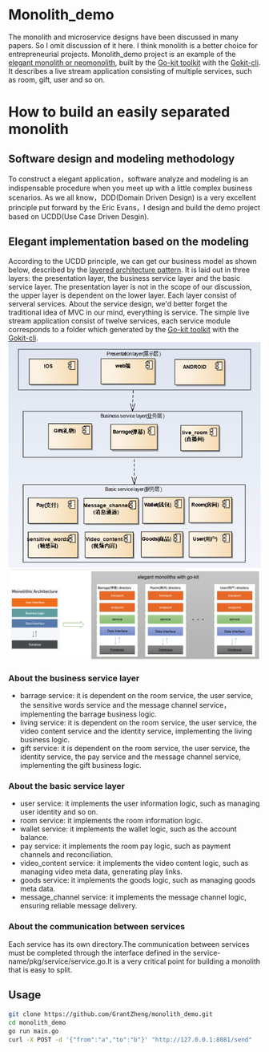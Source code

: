 # Monolith_demo
The monolith and microservice designs have been discussed in many papers. So I omit discussion of it here. I think monolith is a better choice for entrepreneurial projects.
Monolith_demo project is an example of the [elegant monolith or neomonolith](https://inconshreveable.com/10-07-2015/the-neomonolith/), built by the [Go-kit toolkit](https://github.com/go-kit/kit) with the [Gokit-cli](https://github.com/GrantZheng/kit). It describes a live stream application consisting of multiple services, such as room, gift, user and so on.

# How to build an easily separated monolith

## Software design and modeling methodology
To construct a elegant application，software analyze and modeling is an indispensable procedure when you meet up with a little complex business scenarios. As we all know，DDD(Domain Driven Design) is a very excellent principle put forward by the Eric Evans，I design and build the demo project based on UCDD(Use Case Driven Desgin).

## Elegant implementation based on the modeling
According to the UCDD principle, we can get our business model as shown below, described by the [layered architecture pattern](https://www.oreilly.com/library/view/software-architecture-patterns/9781491971437/ch01.html). It is laid out in three layers: the presentation layer, the business service layer and the basic service layer. The presentation layer is not in the scope of our discussion, the upper layer is dependent on the lower layer. Each layer consist of serveral services.
About the service design, we'd better forget the traditional idea of MVC in our mind, everything is service. The simple live stream application consist of twelve services, each service module corresponds to a folder which generated by the [Go-kit toolkit](https://github.com/go-kit/kit) with the [Gokit-cli](https://github.com/GrantZheng/kit).
![image](https://github.com/GrantZheng/monolith_demo/blob/main/images/archeture.png) 
![image](https://github.com/GrantZheng/monolith_demo/blob/main/images/3.png) 

### About the business service layer
- barrage service: it is dependent on the room service, the user service, the sensitive words service and the message channel service，implementing the barrage business logic.
- living service: it is dependent on the room service, the user service, the video content service and the identity service, implementing the living business logic.
- gift service: it is dependent on the room service, the user service, the identity service, the pay service and the message channel service, implementing the gift business logic.
### About the basic service layer
- user service: it implements the user information logic, such as managing user identity and so on.
- room service: it implements the room information logic.
- wallet service: it implements the wallet logic, such as the account balance.
- pay service: it implements the room pay logic, such as payment channels and reconciliation.
- video_content service: it implements the video content logic, such as managing video meta data, generating play links.
- goods service: it implements the goods logic, such as managing goods meta data.
- message_channel service: it implements the message channel logic, ensuring reliable message delivery.

### About the communication between services
Each service has its own directory.The communication between services must be completed through the interface defined in the service-name/pkg/service/service.go.It is a very critical point for building a monolith that is easy to split.

## Usage
```bash
git clone https://github.com/GrantZheng/monolith_demo.git
cd monolith_demo
go run main.go
curl -X POST -d '{"from":"a","to":"b"}' "http://127.0.0.1:8081/send"
```







